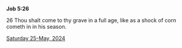 **Job 5:26**

26 Thou shalt come to thy grave in a full age, like as a shock of corn cometh in in his season.

[Saturday 25-May, 2024](https://getbible.life/kjv/Job/5/26)

